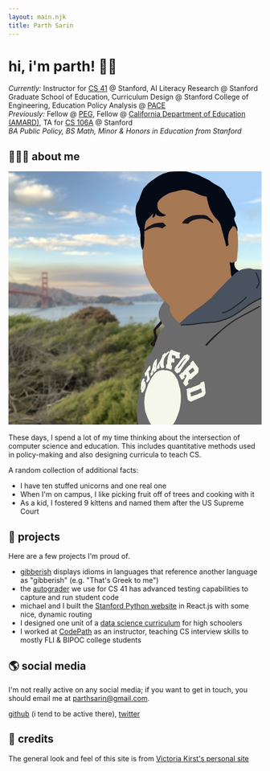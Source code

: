 ```yaml
---
layout: main.njk
title: Parth Sarin
---
```

# hi, i'm parth! 👋🏽

*Currently:* Instructor for [CS 41](https://stanfordpython.com/) @ Stanford, AI Literacy Research @ Stanford Graduate School of Education, Curriculum Design @ Stanford College of Engineering, Education Policy Analysis @ [PACE](https://edpolicyinca.org/)<br />
*Previously:* Fellow @ [PEG](https://www.publicequitygroup.org/), Fellow @ [California Department of Education (AMARD)](https://www.cde.ca.gov/ta/ac/), TA for [CS 106A](http://cs106a.stanford.edu/) @ Stanford<br />
*BA Public Policy, BS Math, Minor & Honors in Education from Stanford*

## 🧑🏽‍🏫 about me

<img src="/img/me.png" class="logo" alt="me standing in front of the golden gate bridge">

These days, I spend a lot of my time thinking about the intersection of computer science and education. This includes quantitative methods used in policy-making and also designing curricula to teach CS.

A random collection of additional facts:

* I have ten stuffed unicorns and one real one
* When I'm on campus, I like picking fruit off of trees and cooking with it
* As a kid, I fostered 9 kittens and named them after the US Supreme Court

## 🚀 projects

Here are a few projects I'm proud of.

* [gibberish](/projects/gibberish) displays idioms in languages that reference another language as "gibberish" (e.g. "That's Greek to me")
* the [autograder](https://github.com/stanfordpython/autograder) we use for CS 41 has advanced testing capabilities to capture and run student code
* michael and I built the [Stanford Python website](https://stanfordpython.com/) in React.js with some nice, dynamic routing
* I designed one unit of a [data science curriculum](https://docs.google.com/presentation/d/1T-Sac5lAUekTRNtVg8OOC2nXx8SefRZHRK38JCv3V6I/edit) for high schoolers
* I worked at [CodePath](https://codepath.org/) as an instructor, teaching CS interview skills to mostly FLI & BIPOC college students

## 🌎 social media

I'm not really active on any social media; if you want to get in touch, you should email me at parthsarin@gmail.com.

[github](https://github.com/parthsarin/) (i tend to be active there), [twitter](https://twitter.com/parthsarin)

## 📜 credits

The general look and feel of this site is from [Victoria Kirst's personal site](https://www.victoriakirst.com/)
